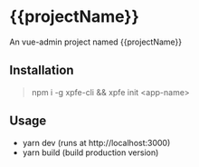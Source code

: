 # {{projectName}}
An vue-admin project named {{projectName}}

## Installation

> npm i -g xpfe-cli && xpfe init \<app-name\>

## Usage

- yarn dev (runs at http://localhost:3000)
- yarn build (build production version)

